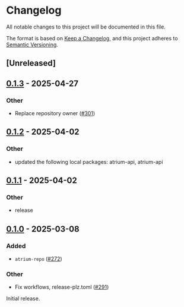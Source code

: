 # Changelog
All notable changes to this project will be documented in this file.

The format is based on [Keep a Changelog](https://keepachangelog.com/en/1.0.0/),
and this project adheres to [Semantic Versioning](https://semver.org/spec/v2.0.0.html).

## [Unreleased]

## [0.1.3](https://github.com/atrium-rs/atrium/compare/atrium-repo-v0.1.2...atrium-repo-v0.1.3) - 2025-04-27

### Other

- Replace repository owner ([#301](https://github.com/atrium-rs/atrium/pull/301))

## [0.1.2](https://github.com/sugyan/atrium/compare/atrium-repo-v0.1.1...atrium-repo-v0.1.2) - 2025-04-02

### Other

- updated the following local packages: atrium-api, atrium-api

## [0.1.1](https://github.com/sugyan/atrium/compare/atrium-repo-v0.1.0...atrium-repo-v0.1.1) - 2025-04-02

### Other

- release

## [0.1.0](https://github.com/sugyan/atrium/releases/tag/atrium-repo-v0.1.0) - 2025-03-08

### Added

- `atrium-repo` ([#272](https://github.com/sugyan/atrium/pull/272))

### Other

- Fix workflows, release-plz.toml ([#291](https://github.com/sugyan/atrium/pull/291))

Initial release.
